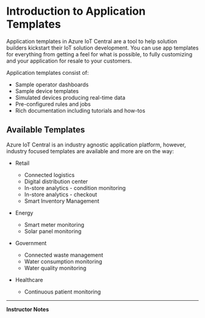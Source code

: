 # Introduction to Application Templates 

Application templates in Azure IoT Central are a tool to help solution builders kickstart their IoT solution development. You can use app templates for everything from getting a feel for what is possible, to fully customizing and your application for resale to your customers.

Application templates consist of:

* Sample operator dashboards
* Sample device templates
* Simulated devices producing real-time data
* Pre-configured rules and jobs
* Rich documentation including tutorials and how-tos

## Available Templates

Azure IoT Central is an industry agnostic application platform, however, industry focused templates are available and more are on the way:

* Retail 

    * Connected logistics
    * Digital distribution center
    * In-store analytics - condition monitoring
    * In-store analytics - checkout
    * Smart Inventory Management

* Energy 

    * Smart meter monitoring
    * Solar panel monitoring

* Government 
    * Connected waste management
    * Water consumption monitoring
    * Water quality monitoring

* Healthcare

    * Continuous patient monitoring

---

**Instructor Notes**
